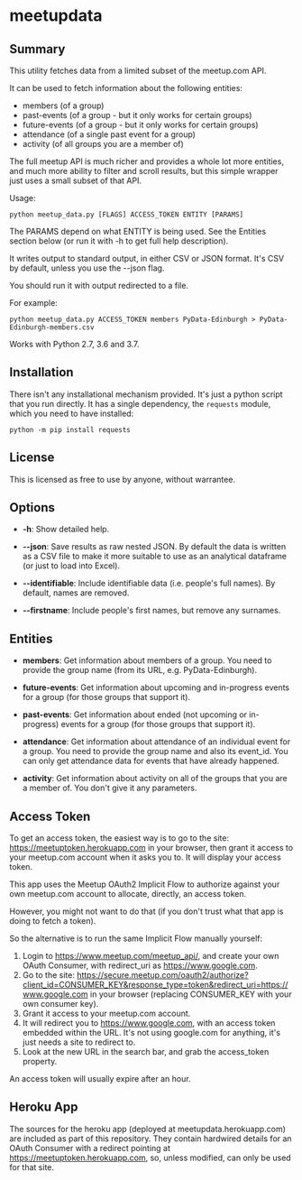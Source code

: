 # meetupdata

Summary
-------

This utility fetches data from a limited subset of the meetup.com API.

It can be used to fetch information about the following entities:

  - members (of a group)
  - past-events (of a group - but it only works for certain groups)
  - future-events (of a group - but it only works for certain groups)
  - attendance (of a single past event for a group)
  - activity (of all groups you are a member of)

The full meetup API is much richer and provides a whole lot more entities,
and much more ability to filter and scroll results, but this simple wrapper
just uses a small subset of that API.

Usage:

    python meetup_data.py [FLAGS] ACCESS_TOKEN ENTITY [PARAMS]

The PARAMS depend on what ENTITY is being used.  See the Entities section
below (or run it with -h to get full help description).

It writes output to standard output, in either CSV or JSON format. It's CSV
by default, unless you use the --json flag.

You should run it with output redirected to a file.

For example:

    python meetup_data.py ACCESS_TOKEN members PyData-Edinburgh > PyData-Edinburgh-members.csv

Works with Python 2.7, 3.6 and 3.7.

Installation
------------

There isn't any installational mechanism provided. It's just a python
script that you run directly. It has a single dependency, the `requests`
module, which you need to have installed:

    python -m pip install requests


License
-------

This is licensed as free to use by anyone, without warrantee.


Options
-------

  - **-h**: Show detailed help.

  - **--json**: Save results as raw nested JSON. By default the data is
                written as a CSV file to make it more suitable to use as an
                analytical dataframe (or just to load into Excel).

  - **--identifiable**: Include identifiable data (i.e. people's full names).
                        By default, names are removed.

  - **--firstname**: Include people's first names, but remove any surnames.


Entities
--------

  - **members**: Get information about members of a group. You need to
    provide the group name (from its URL, e.g. PyData-Edinburgh).

  - **future-events**: Get information about upcoming and in-progress
    events for a group (for those groups that support it).

  - **past-events**: Get information about ended (not upcoming or in-progress)
    events for a group (for those groups that support it).

  - **attendance**: Get information about attendance of an individual event
    for a group. You need to provide the group name and also its event_id.
    You can only get attendance data for events that have already happened.

  - **activity**: Get information about activity on all of the groups that
    you are a member of. You don't give it any parameters.


Access Token
------------

To get an access token, the easiest way is to go to the site:
        https://meetuptoken.herokuapp.com
in your browser, then grant it access to your meetup.com account when it asks
you to. It will display your access token.

This app uses the Meetup OAuth2 Implicit Flow to authorize against
your own meetup.com account to allocate, directly, an access token.

However, you might not want to do that (if you don\'t trust what that app
is doing to fetch a token).

So the alternative is to run the same Implicit Flow manually yourself:

   1. Login to https://www.meetup.com/meetup_api/, and create your own
      OAuth Consumer, with redirect_uri as https://www.google.com.
   2. Go to the site:
        https://secure.meetup.com/oauth2/authorize?client_id=CONSUMER_KEY&response_type=token&redirect_uri=https://www.google.com
      in your browser (replacing CONSUMER_KEY with your own consumer key).
   3. Grant it access to your meetup.com account.
   4. It will redirect you to https://www.google.com, with an access token
      embedded within the URL. It's not using google.com for anything, it's
      just needs a site to redirect to.
   5. Look at the new URL in the search bar, and grab the access_token
      property.

An access token will usually expire after an hour.


Heroku App
----------

The sources for the heroku app (deployed at meetupdata.herokuapp.com) are
included as part of this repository. They contain hardwired details for an
OAuth Consumer with a redirect pointing at https://meetuptoken.herokuapp.com,
so, unless modified,  can only be used for that site.

